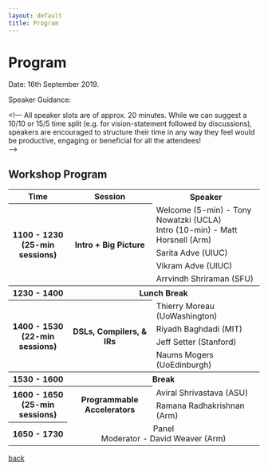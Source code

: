 ```yaml
---
layout: default
title: Program
---
```


# Program 

Date: 16th September 2019.

Speaker Guidance:

<!–– All speaker slots are of approx. 20 minutes. While we can suggest a 10/10
or 15/5 time split (e.g. for vision-statement followed by discussions),
speakers are encouraged to structure their time in any way they feel would be
productive, engaging or beneficial for all the attendees!  
––>


<h2>Workshop Program</h2>

<table>
  <tr>
    <th>Time</th>
    <th>Session</th>
    <th>Speaker</th>
  </tr>
  <tr>
    <th rowspan="4">1100 - 1230<br>(25-min sessions)</th>
    <th rowspan="4">Intro + Big Picture</th>
    <td>Welcome (5-min) - Tony Nowatzki (UCLA) <br>Intro (10-min) - Matt Horsnell (Arm) </td>
  </tr>
  <tr>
    <td>Sarita Adve (UIUC)</td>
  </tr>
  <tr>
    <td>Vikram Adve (UIUC)</td>
  </tr>
  <tr>
    <td>Arrvindh Shriraman (SFU)</td>
  </tr>
  <tr>
    <th>1230 - 1400</th>
    <th colspan="2">Lunch Break</th>
  </tr>
  <tr>
    <th rowspan="4">1400 - 1530<br>(22-min sessions)</th>
    <th rowspan="4">DSLs, Compilers, & IRs</th>
    <td>Thierry Moreau (UoWashington)</td>
  </tr>
  <tr>
    <td>Riyadh Baghdadi (MIT)</td>
  </tr>
  <tr>
    <td>Jeff Setter (Stanford)</td>
  </tr>
  <tr>
    <td>Naums Mogers (UoEdinburgh)</td>
  </tr>
  <tr>
    <th>1530 - 1600</th>
    <th colspan="2">Break</th>
  </tr>
  <tr>
    <th rowspan="2">1600 - 1650<br>(25-min sessions)</th>
    <th rowspan="2">Programmable Accelerators</th>
    <td>Aviral Shrivastava (ASU)</td>
  </tr>
  <tr>
    <td>Ramana Radhakrishnan (Arm)</td>
  </tr>
  <tr>
    <th>1650 - 1730</th>
    <td colspan="2" align="center">Panel<br>Moderator - David Weaver (Arm)</td>
  </tr>
</table>




[back](./)
